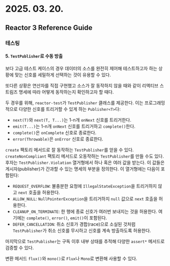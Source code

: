 # 2025. 03. 20.

## Reactor 3 Reference Guide

### 테스팅

#### 5. `TestPublisher`로 수동 방출

보다 고급 테스트 케이스의 경우 데이터의 소스를 완전히 제어해 테스트하고자 하는 상황에 맞는 신호를 세밀하게 선택하는 것이 유용할 수 있다.

또다른 상황은 연산자를 직접 구현했고 소스가 잘 동작하지 않을 때와 같이 리액티브 스트림즈 명세에 따라 어떻게 동작하는지 확인하고자 할 때다.

두 경우를 위해, `reactor-test`가 `TestPublisher` 클래스를 제공한다. 이는 프로그래밍적으로 다양한 신호를 트리거할 수 있게 하는 `Publisher<T>`다:

* `next(T)`와 `next(T, T...)`는 1-n개 `onNext` 신호를 트리거한다.
* `emit(T...)`는 1-n개 `onNext` 신호를 트리거하고 `complete()`한다.
* `complete()`은 `onComplete` 신호로 종료한다.
* `error(Throwable)`은 `onError` 신호로 종료한다.

`create` 팩토리 메서드로 잘 동작하는 `TestPublisher`를 얻을 수 있다. `createNonCompliant` 팩토리 메서드로 오동작하는 `TestPublisher`를 만들 수도 있다. 후자는 `TestPublisher.Violation` 열거형에서 하나 혹은 여러 값을 받는다. 이 값들은 게시자(publisher)가 간과할 수 있는 명세의 부분을 정의한다. 이 열거형에는 다음이 포함된다:

* `REQUEST_OVERFLOW`: 불충분한 요청에 `IllegalStateException`을 트리거하지 않고 `next` 호출을 허용한다.
* `ALLOW_NULL`: `NullPointerException`을 트리거하지 `null` 값으로 `next` 호출을 허용한다.
* `CLEANUP_ON_TERMINATE`: 한 행에 종료 신호가 여러번 보내지는 것을 허용한다. 여기에는 `complete()`, `error()`, `emit()`이 포함된다.
* `DEFER_CANCELLATION`: 취소 신호가 경합(race)으로 소실된 것처럼 `TestPublisher`가 취소 신호를 무시하고 신호를 계속 방출하도록 허용한다.

마지막으로 `TestPublisher`는 구독 이후 내부 상태를 추적해 다양한 `assert*` 메서드로 검증할 수 있다.

변환 메서드 `flux()`와 `mono()`로 `Flux`나 `Mono`로 변환해 사용할 수 있다.



